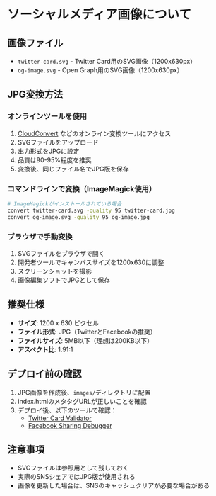 # ソーシャルメディア画像について

## 画像ファイル
- `twitter-card.svg` - Twitter Card用のSVG画像（1200x630px）
- `og-image.svg` - Open Graph用のSVG画像（1200x630px）

## JPG変換方法

### オンラインツールを使用
1. [CloudConvert](https://cloudconvert.com/svg-to-jpg) などのオンライン変換ツールにアクセス
2. SVGファイルをアップロード
3. 出力形式をJPGに設定
4. 品質は90-95%程度を推奨
5. 変換後、同じファイル名でJPG版を保存

### コマンドラインで変換（ImageMagick使用）
```bash
# ImageMagickがインストールされている場合
convert twitter-card.svg -quality 95 twitter-card.jpg
convert og-image.svg -quality 95 og-image.jpg
```

### ブラウザで手動変換
1. SVGファイルをブラウザで開く
2. 開発者ツールでキャンバスサイズを1200x630に調整
3. スクリーンショットを撮影
4. 画像編集ソフトでJPGとして保存

## 推奨仕様
- **サイズ**: 1200 x 630 ピクセル
- **ファイル形式**: JPG（TwitterとFacebookの推奨）
- **ファイルサイズ**: 5MB以下（理想は200KB以下）
- **アスペクト比**: 1.91:1

## デプロイ前の確認
1. JPG画像を作成後、`images/`ディレクトリに配置
2. index.htmlのメタタグURLが正しいことを確認
3. デプロイ後、以下のツールで確認：
   - [Twitter Card Validator](https://cards-dev.twitter.com/validator)
   - [Facebook Sharing Debugger](https://developers.facebook.com/tools/debug/)

## 注意事項
- SVGファイルは参照用として残しておく
- 実際のSNSシェアではJPG版が使用される
- 画像を更新した場合は、SNSのキャッシュクリアが必要な場合がある
